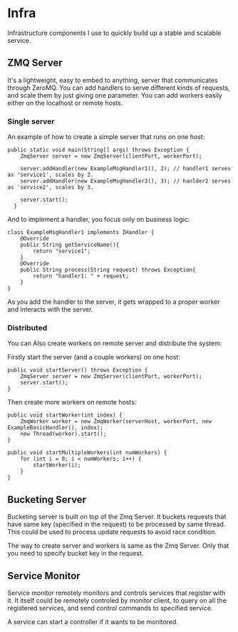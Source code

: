 # Infra
Infrastructure components I use to quickly build up a stable and scalable service.

## ZMQ Server
It's a lightweight, easy to embed to anything, server that communicates through ZeroMQ. You can add handlers to serve different kinds of requests, and scale them by just giving one parameter. You can add workers easily either on the localhost or remote hosts.
### Single server
An example of how to create a simple server that runs on one host:

    public static void main(String[] args) throws Exception {
      	ZmqServer server = new ZmqServer(clientPort, workerPort);
    
      	server.addHandler(new ExampleMsgHandler1(), 2);	// handler1 serves as 'service1', scales by 2.
      	server.addHandler(new ExampleMsgHandler2(), 3);	// hanlder2 serves as 'service2', scales by 3.
    
      	server.start();
      }

And to implement a handler, you focus only on business logic:

    class ExampleMsgHandler1 implements IHandler {
    	@Override
    	public String getServiceName(){
    		return "service1";
    	}
    	@Override
    	public String process(String request) throws Exception{
    		return "handler1: " + request;
    	}
    }

As you add the handler to the server, it gets wrapped to a proper worker and interacts with the server.

### Distributed
You can Also create workers on remote server and distribute the system:

Firstly start the server (and a couple workers) on one host:

    public void startServer() throws Exception {
    	ZmqServer server = new ZmqServer(clientPort, workerPort);
    	server.start();
    }

Then create more workers on remote hosts:

    public void startWorker(int index) {
    	ZmqWorker worker = new ZmqWorker(serverHost, workerPort, new ExampleBasicHandler(), index);
    	new Thread(worker).start();
    }

    public void startMultipleWorkers(int numWorkers) {
    	for (int i = 0; i < numWorkers; i++) {
    		startWorker(i);
    	}
    }

## Bucketing Server
Bucketing server is built on top of the Zmq Server. It buckets requests that have same key (specified in the request) to be processed by same thread. This could be used to process update requests to avoid race condition.

The way to create server and workers is same as the Zmq Server. Only that you need to specify bucket key in the request.

## Service Monitor
Service monitor remotely monitors and controls services that register with it. It itself could be remotely controled by monitor client, to query on all the registered services, and send control commands to specified service. 

A service can start a controller if it wants to be monitored.
